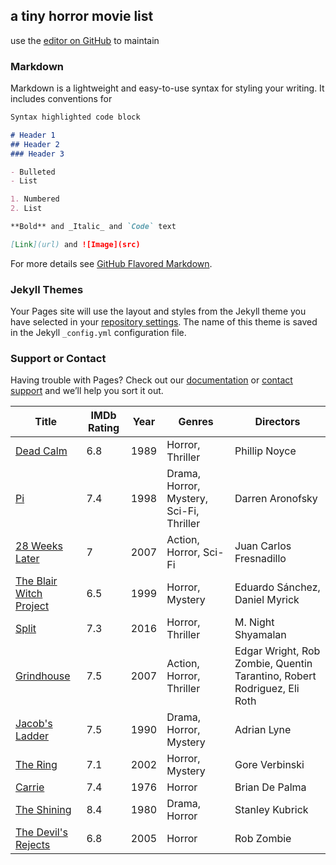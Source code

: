 ## a tiny horror movie list 


use the [editor on GitHub](https://github.com/e4rache/horror-movies/edit/main/README.md) to maintain 

### Markdown

Markdown is a lightweight and easy-to-use syntax for styling your writing. It includes conventions for

```markdown
Syntax highlighted code block

# Header 1
## Header 2
### Header 3

- Bulleted
- List

1. Numbered
2. List

**Bold** and _Italic_ and `Code` text

[Link](url) and ![Image](src)
```

For more details see [GitHub Flavored Markdown](https://guides.github.com/features/mastering-markdown/).

### Jekyll Themes

Your Pages site will use the layout and styles from the Jekyll theme you have selected in your [repository settings](https://github.com/e4rache/horror-movies/settings). The name of this theme is saved in the Jekyll `_config.yml` configuration file.

### Support or Contact

Having trouble with Pages? Check out our [documentation](https://docs.github.com/categories/github-pages-basics/) or [contact support](https://github.com/contact) and we’ll help you sort it out.




Title | IMDb Rating | Year | Genres | Directors
----- | ----------- | ---- | ------ | ----------
[Dead Calm](https://www.imdb.com/title/tt0097162/) | 6.8 | 1989 | Horror, Thriller | Phillip Noyce
[Pi](https://www.imdb.com/title/tt0138704/) | 7.4 | 1998 | Drama, Horror, Mystery, Sci-Fi, Thriller | Darren Aronofsky
[28 Weeks Later](https://www.imdb.com/title/tt0463854/) | 7 | 2007 | Action, Horror, Sci-Fi | Juan Carlos Fresnadillo
[The Blair Witch Project](https://www.imdb.com/title/tt0185937/) | 6.5 | 1999 | Horror, Mystery | Eduardo Sánchez, Daniel Myrick
[Split](https://www.imdb.com/title/tt4972582/) | 7.3 | 2016 | Horror, Thriller | M. Night Shyamalan
[Grindhouse](https://www.imdb.com/title/tt0462322/) | 7.5 | 2007 | Action, Horror, Thriller | Edgar Wright, Rob Zombie, Quentin Tarantino, Robert Rodriguez, Eli Roth
[Jacob's Ladder](https://www.imdb.com/title/tt0099871/) | 7.5 | 1990 | Drama, Horror, Mystery | Adrian Lyne
[The Ring](https://www.imdb.com/title/tt0298130/) | 7.1 | 2002 | Horror, Mystery | Gore Verbinski
[Carrie](https://www.imdb.com/title/tt0074285/) | 7.4 | 1976 | Horror | Brian De Palma
[The Shining](https://www.imdb.com/title/tt0081505/) | 8.4 | 1980 | Drama, Horror | Stanley Kubrick
[The Devil's Rejects](https://www.imdb.com/title/tt0395584/) | 6.8 | 2005 | Horror | Rob Zombie



